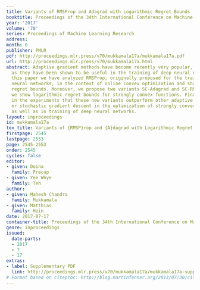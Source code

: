 ```yaml
---
title: Variants of RMSProp and Adagrad with Logarithmic Regret Bounds
booktitle: Proceedings of the 34th International Conference on Machine Learning
year: '2017'
volume: '70'
series: Proceedings of Machine Learning Research
address: 
month: 0
publisher: PMLR
pdf: http://proceedings.mlr.press/v70/mukkamala17a/mukkamala17a.pdf
url: http://proceedings.mlr.press/v70/mukkamala17a.html
abstract: Adaptive gradient methods have become recently very popular, in particular
  as they have been shown to be useful in the training of deep neural networks. In
  this paper we have analyzed RMSProp, originally proposed for the training of deep
  neural networks, in the context of online convex optimization and show $\sqrt{T}$-type
  regret bounds. Moreover, we propose two variants SC-Adagrad and SC-RMSProp for which
  we show logarithmic regret bounds for strongly convex functions. Finally, we demonstrate
  in the experiments that these new variants outperform other adaptive gradient techniques
  or stochastic gradient descent in the optimization of strongly convex functions
  as well as in training of deep neural networks.
layout: inproceedings
id: mukkamala17a
tex_title: Variants of {RMSP}rop and {A}dagrad with Logarithmic Regret Bounds
firstpage: 2545
lastpage: 2553
page: 2545-2553
order: 2545
cycles: false
editor:
- given: Doina
  family: Precup
- given: Yee Whye
  family: Teh
author:
- given: Mahesh Chandra
  family: Mukkamala
- given: Matthias
  family: Hein
date: 2017-07-17
container-title: Proceedings of the 34th International Conference on Machine Learning
genre: inproceedings
issued:
  date-parts:
  - 2017
  - 7
  - 17
extras:
- label: Supplementary PDF
  link: http://proceedings.mlr.press/v70/mukkamala17a/mukkamala17a-supp.pdf
# Format based on citeproc: http://blog.martinfenner.org/2013/07/30/citeproc-yaml-for-bibliographies/
---
```

